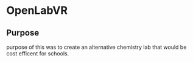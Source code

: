 # OpenLabVR
## Purpose
purpose of this was to create an alternative chemistry lab that would be cost efficent for schools.
